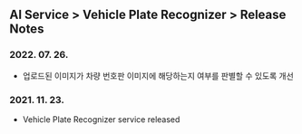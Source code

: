 ## AI Service > Vehicle Plate Recognizer > Release Notes

### 2022. 07. 26.
* 업로드된 이미지가 차량 번호판 이미지에 해당하는지 여부를 판별할 수 있도록 개선

### 2021. 11. 23.
* Vehicle Plate Recognizer service released